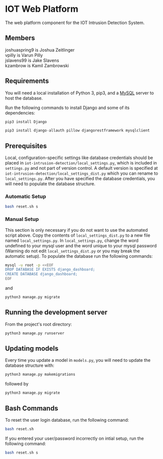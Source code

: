 # IOT Web Platform
The web platform component for the IOT Intrusion Detection System.
## Members
joshuaspring9 is Joshua Zeitlinger  
vpilly is Varun Pilly  
jslavens99 is Jake Slavens  
kzambrow is Kamil Zambrowski
## Requirements
You will need a local installation of Python 3, pip3, and a [MySQL](https://www.digitalocean.com/community/tutorials/how-to-install-mysql-on-ubuntu-18-04) server to host the database.

Run the following commands to install Django and some of its dependencies:
```python
pip3 install Django
```
```python
pip3 install django-allauth pillow djangorestframework mysqlclient
```
## Prerequisites
Local, configuration-specific settings like database credentials should be placed in `iot-intrusion-detection/local_settings.py`, which is included in `settings.py` and not part of version control. A default version is specified at `iot-intrusion-detection/local_settings_dist.py` which you can rename to `local_settings.py`. After you have specified the database credentials, you will need to populate the database structure.

### Automatic Setup ###

```bash
bash reset.sh s
```

### Manual Setup ###

This section is only necessary if you do not want to use the automated script above. Copy the contents of `local_settings_dist.py` to a new file named `local_settings.py`. In `local_settings.py`, change the word undefined to your mysql user and the word unique to your mysql password (Warning do not edit `local_settings_dist.py` or you may break the automatic setup). To populate the database run the following commands:
    
```bash
mysql -u root -p <<EOF
DROP DATABASE IF EXISTS django_dashboard;
CREATE DATABASE django_dashboard;
EOF
```
and
```python
python3 manage.py migrate
```

## Running the development server
From the project's root directory:
```python
python3 manage.py runserver
```
## Updating models
Every time you update a model in `models.py`, you will need to update the database structure with:
```python
python3 manage.py makemigrations
```
followed by
```python
python3 manage.py migrate
```

## Bash Commands
To reset the user login database, run the following command:
```bash
bash reset.sh
```

If you entered your user/password incorrectly on intial setup, run the following command:
```bash
bash reset.sh s
```
